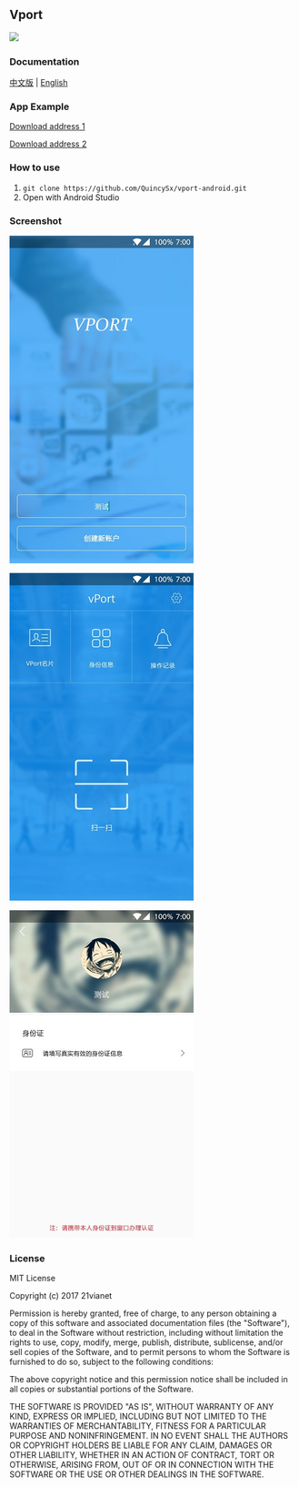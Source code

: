 ## Vport

[![](https://jitpack.io/v/QuincySx/vport-android.svg)](https://jitpack.io/#QuincySx/vport-android)

### Documentation
[中文版](/README_CN.md) | [English](/README.md)

### App Example
[Download address 1](http://fir.im/3uj9)

[Download address 2](\example\app-debug.apk)

### How to use
1. ```git clone https://github.com/QuincySx/vport-android.git```
1. Open with Android Studio

### Screenshot

![](/screenshot/Screenshot1.jpg)

![](/screenshot/Screenshot2.jpg)

![](/screenshot/Screenshot3.jpg)

### License
MIT License

Copyright (c) 2017 21vianet

Permission is hereby granted, free of charge, to any person obtaining a copy
of this software and associated documentation files (the "Software"), to deal
in the Software without restriction, including without limitation the rights
to use, copy, modify, merge, publish, distribute, sublicense, and/or sell
copies of the Software, and to permit persons to whom the Software is
furnished to do so, subject to the following conditions:

The above copyright notice and this permission notice shall be included in all
copies or substantial portions of the Software.

THE SOFTWARE IS PROVIDED "AS IS", WITHOUT WARRANTY OF ANY KIND, EXPRESS OR
IMPLIED, INCLUDING BUT NOT LIMITED TO THE WARRANTIES OF MERCHANTABILITY,
FITNESS FOR A PARTICULAR PURPOSE AND NONINFRINGEMENT. IN NO EVENT SHALL THE
AUTHORS OR COPYRIGHT HOLDERS BE LIABLE FOR ANY CLAIM, DAMAGES OR OTHER
LIABILITY, WHETHER IN AN ACTION OF CONTRACT, TORT OR OTHERWISE, ARISING FROM,
OUT OF OR IN CONNECTION WITH THE SOFTWARE OR THE USE OR OTHER DEALINGS IN THE
SOFTWARE.
